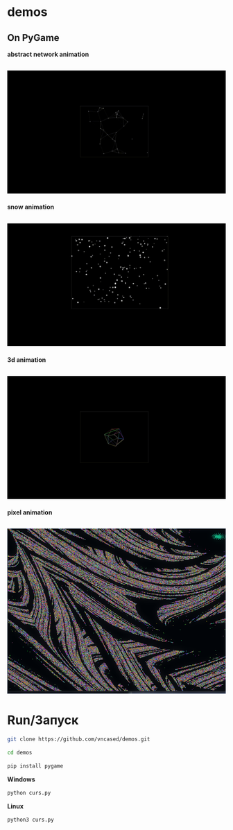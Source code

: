 # demos
On PyGame
---


**abstract network animation**

![lns](demos/.img/ga.gif)
---
**snow animation**

![snw](demos/.img/snw.gif)
---

**3d animation**

![bll](demos/.img/tdg.gif)
---
**pixel animation**

![pyl](demos/.img/4.png)
---

# Run/Запуск
```bash
git clone https://github.com/vncased/demos.git
```
```bash
cd demos
```
```bash
pip install pygame
```
**Windows**
```bash
python curs.py
```
**Linux**
```bash
python3 curs.py
```
